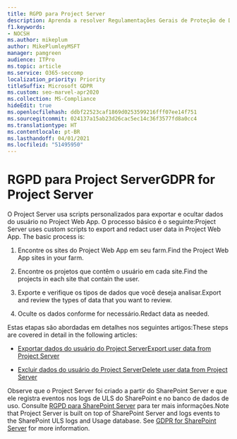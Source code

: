 ```yaml
---
title: RGPD para Project Server
description: Aprenda a resolver Regulamentações Gerais de Proteção de Dados (RGPD) para o SharePoint Server local.
f1.keywords:
- NOCSH
ms.author: mikeplum
author: MikePlumleyMSFT
manager: pamgreen
audience: ITPro
ms.topic: article
ms.service: O365-seccomp
localization_priority: Priority
titleSuffix: Microsoft GDPR
ms.custom: seo-marvel-apr2020
ms.collection: MS-Compliance
hideEdit: true
ms.openlocfilehash: ddbf22523caf1869d0253599216fff07ee14f751
ms.sourcegitcommit: 024137a15ab23d26cac5ec14c36f3577fd8a0cc4
ms.translationtype: HT
ms.contentlocale: pt-BR
ms.lasthandoff: 04/01/2021
ms.locfileid: "51495950"
---
```

# <a name="gdpr-for-project-server"></a><span data-ttu-id="1c1ae-103">RGPD para Project Server</span><span class="sxs-lookup"><span data-stu-id="1c1ae-103">GDPR for Project Server</span></span>

<span data-ttu-id="1c1ae-p101">O Project Server usa scripts personalizados para exportar e ocultar dados do usuário no Project Web App. O processo básico é o seguinte:</span><span class="sxs-lookup"><span data-stu-id="1c1ae-p101">Project Server uses custom scripts to export and redact user data in Project Web App. The basic process is:</span></span>

1.  <span data-ttu-id="1c1ae-106">Encontre os sites do Project Web App em seu farm.</span><span class="sxs-lookup"><span data-stu-id="1c1ae-106">Find the Project Web App sites in your farm.</span></span>

2.  <span data-ttu-id="1c1ae-107">Encontre os projetos que contêm o usuário em cada site.</span><span class="sxs-lookup"><span data-stu-id="1c1ae-107">Find the projects in each site that contain the user.</span></span>

3.  <span data-ttu-id="1c1ae-108">Exporte e verifique os tipos de dados que você deseja analisar.</span><span class="sxs-lookup"><span data-stu-id="1c1ae-108">Export and review the types of data that you want to review.</span></span>

4.  <span data-ttu-id="1c1ae-109">Oculte os dados conforme for necessário.</span><span class="sxs-lookup"><span data-stu-id="1c1ae-109">Redact data as needed.</span></span>

<span data-ttu-id="1c1ae-110">Estas etapas são abordadas em detalhes nos seguintes artigos:</span><span class="sxs-lookup"><span data-stu-id="1c1ae-110">These steps are covered in detail in the following articles:</span></span>

- [<span data-ttu-id="1c1ae-111">Exportar dados do usuário do Project Server</span><span class="sxs-lookup"><span data-stu-id="1c1ae-111">Export user data from Project Server</span></span>](/Project/export-user-data-from-project-server?toc=/Office365/Enterprise/toc.json)

- [<span data-ttu-id="1c1ae-112">Excluir dados do usuário do Project Server</span><span class="sxs-lookup"><span data-stu-id="1c1ae-112">Delete user data from Project Server</span></span>](/Project/delete-user-data-from-project-server?toc=/Office365/Enterprise/toc.json)


<span data-ttu-id="1c1ae-p102">Observe que o Project Server foi criado a partir do SharePoint Server e que ele registra eventos nos logs de ULS do SharePoint e no banco de dados de uso. Consulte [RGPD para SharePoint Server](gdpr-for-sharepoint-server.md) para ter mais informações.</span><span class="sxs-lookup"><span data-stu-id="1c1ae-p102">Note that Project Server is built on top of SharePoint Server and logs events to the SharePoint ULS logs and Usage database. See [GDPR for SharePoint Server](gdpr-for-sharepoint-server.md) for more information.</span></span>

